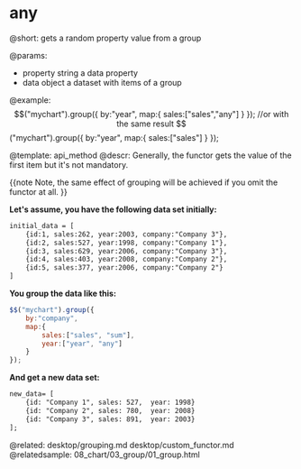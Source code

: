 any
=============
@short: gets a random property value from a group
	

@params:
- property	string 		a data property
- data		object		a dataset with items of a group


@example:
$$("mychart").group({
		by:"year",
		map:{
			sales:["sales","any"]
		}
});
//or with the same result
$$("mychart").group({
		by:"year",
		map:{
			sales:["sales"]
		}
});

@template:	api_method
@descr:
Generally, the functor gets the value of the first item but it's not mandatory.

{{note
Note, the same effect of grouping will be achieved if you omit the functor at all. 
}}
<br>

**Let's assume, you have the following data set initially:**

~~~html
initial_data = [
	{id:1, sales:262, year:2003, company:"Company 3"},
	{id:2, sales:527, year:1998, company:"Company 1"},
	{id:3, sales:629, year:2006, company:"Company 3"},
	{id:4, sales:403, year:2008, company:"Company 2"},
	{id:5, sales:377, year:2006, company:"Company 2"}
]
~~~

**You group the data like this:**

~~~js
$$("mychart").group({
	by:"company",
	map:{
		sales:["sales", "sum"],
		year:["year", "any"]
	}
});
~~~

**And get a new data set:**

~~~html
new_data= [
	{id: "Company 1", sales: 527,  year: 1998}
	{id: "Company 2", sales: 780,  year: 2008}
	{id: "Company 3", sales: 891,  year: 2003}
];
~~~

@related:
	desktop/grouping.md
    desktop/custom_functor.md
@relatedsample:
	08_chart/03_group/01_group.html


